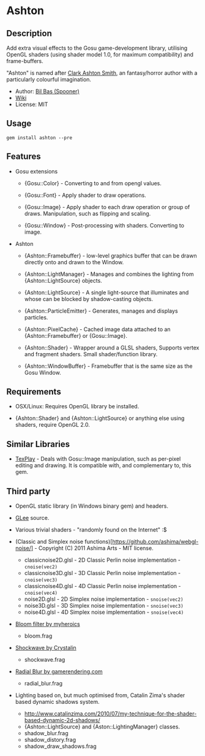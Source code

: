 Ashton
======

Description
-----------

Add extra visual effects to the Gosu game-development library, utilising OpenGL shaders (using shader model 1.0, for maximum compatibility) and frame-buffers.

"Ashton" is named after [Clark Ashton Smith](http://en.wikipedia.org/wiki/Clark_Ashton_Smith), an fantasy/horror author
with a particularly colourful imagination.

- Author: [Bil Bas (Spooner)](http://spooner.github.com/)
- [Wiki](https://github.com/Spooner/ashton/wiki)
- License: MIT

Usage
-----

    gem install ashton --pre

Features
--------

* Gosu extensions
    - {Gosu::Color} - Converting to and from opengl values.

    - {Gosu::Font} - Apply shader to draw operations.

    - {Gosu::Image} - Apply shader to each draw operation or group of draws. Manipulation, such as flipping and scaling.

    - {Gosu::Window} - Post-processing with shaders. Converting to image.

* Ashton
    - {Ashton::Framebuffer} - low-level graphics buffer that can be drawn directly onto and drawn to the Window.

    - {Ashton::LightManager} -  Manages and combines the lighting from {Ashton::LightSource} objects.

    - {Ashton::LightSource} -  A single light-source that illuminates and whose can be blocked by shadow-casting objects.

    - {Ashton::ParticleEmitter} - Generates, manages and displays particles.

    - {Ashton::PixelCache} - Cached image data attached to an {Ashton::Framebuffer} or {Gosu::Image}.

    - {Ashton::Shader} -  Wrapper around a GLSL shaders, Supports vertex and fragment shaders. Small shader/function library.

    - {Ashton::WindowBuffer} - Framebuffer that is the same size as the Gosu Window.

Requirements
------------

* OSX/Linux: Requires OpenGL library be installed.

* {Ashton::Shader} and {Ashton::LightSource} or anything else using shaders, require OpenGL 2.0.

Similar Libraries
-----------------

- [TexPlay](https://github.com/banister/texplay) - Deals with Gosu::Image manipulation, such as per-pixel editing and drawing. It is compatible with, and complementary to, this gem.

Third party
-----------

- OpenGL static library (in Windows binary gem) and headers.
- [GLee](http://elf-stone.com/glee.php) source.

- Various trivial shaders - "randomly found on the Internet" :$

- (Classic and Simplex noise functions)[https://github.com/ashima/webgl-noise/] - Copyright (C) 2011 Ashima Arts - MIT license.
  * classicnoise2D.glsl - 2D Classic Perlin noise implementation - `cnoise(vec2)`
  * classicnoise3D.glsl - 3D Classic Perlin noise implementation - `cnoise(vec3)`
  * classicnoise4D.glsl - 4D Classic Perlin noise implementation - `cnoise(vec4)`
  * noise2D.glsl - 2D Simplex noise implementation - `snoise(vec2)`
  * noise3D.glsl - 3D Simplex noise implementation - `snoise(vec3)`
  * noise4D.glsl - 4D Simplex noise implementation - `snoise(vec4)`

- [Bloom filter by myheroics](http://myheroics.wordpress.com/2008/09/04/glsl-bloom-shader/)
  * bloom.frag

- [Shockwave by Crystalin](http://empire-defense.crystalin.fr/blog/2d_shock_wave_texture_with_shader)
  * shockwave.frag

- [Radial Blur by gamerendering.com](http://www.gamerendering.com/2008/12/20/radial-blur-filter/)
  * radial_blur.frag

- Lighting based on, but much optimised from, Catalin Zima's shader based dynamic shadows system.
  * http://www.catalinzima.com/2010/07/my-technique-for-the-shader-based-dynamic-2d-shadows/
  * {Ashton::LightSource} and {Aston::LightingManager} classes.
  * shadow_blur.frag
  * shadow_distory.frag
  * shadow_draw_shadows.frag



